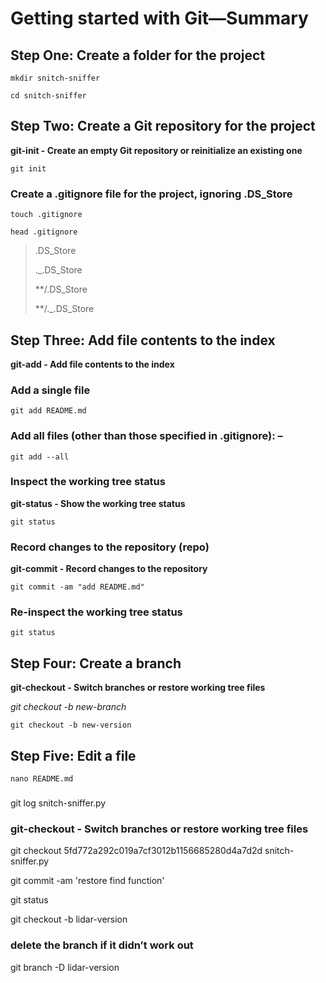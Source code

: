 # Getting started with Git—Summary
## Step One: Create a folder for the project
`mkdir snitch-sniffer`

`cd snitch-sniffer`

## Step Two: Create a Git repository for the project
**git-init - Create an empty Git repository or reinitialize an existing one**

`git init`

### Create a .gitignore file for the project, ignoring .DS_Store
`touch .gitignore`

`head .gitignore`

> .DS_Store
>
> ._.DS_Store
>
> **/.DS_Store
>
> **/._.DS_Store
 
## Step Three: Add file contents to the index
**git-add - Add file contents to the index**

### Add a single file
`git add README.md`

### Add all files (other than those specified in .gitignore): –
`git add --all`

### Inspect the working tree status
**git-status - Show the working tree status**

`git status`

### Record changes to the repository (repo)
**git-commit - Record changes to the repository**

`git commit -am "add README.md"`

### Re-inspect the working tree status
`git status`  
    
## Step Four: Create a branch
**git-checkout - Switch branches or restore working tree files**

*git checkout -b new-branch*

`git checkout -b new-version`

## Step Five: Edit a file
`nano README.md`    


### 
git log snitch-sniffer.py

### git-checkout - Switch branches or restore working tree files
git checkout 5fd772a292c019a7cf3012b1156685280d4a7d2d snitch-sniffer.py

git commit -am 'restore find function'

git status

git checkout -b lidar-version

### delete the branch if it didn’t work out
git branch -D lidar-version

